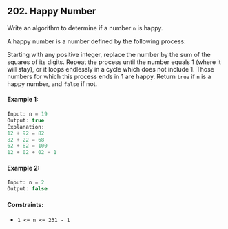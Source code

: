 ## 202. Happy Number

Write an algorithm to determine if a number `n` is happy.

A happy number is a number defined by the following process:

Starting with any positive integer, replace the number by the sum of the squares of its digits.
Repeat the process until the number equals 1 (where it will stay), or it loops endlessly in a cycle which does not include 1.
Those numbers for which this process ends in 1 are happy.
Return `true` if `n` is a happy number, and `false` if not.



#### Example 1:
```js
Input: n = 19
Output: true
Explanation:
12 + 92 = 82
82 + 22 = 68
62 + 82 = 100
12 + 02 + 02 = 1
```

#### Example 2:
```js
Input: n = 2
Output: false
```

#### Constraints:
- `1 <= n <= 231 - 1`